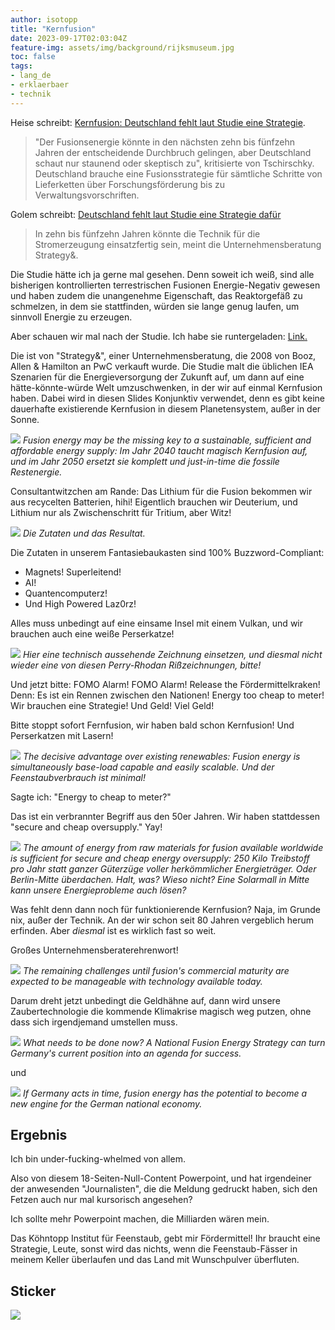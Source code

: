 ```yaml
---
author: isotopp
title: "Kernfusion"
date: 2023-09-17T02:03:04Z
feature-img: assets/img/background/rijksmuseum.jpg
toc: false
tags:
- lang_de
- erklaerbaer
- technik
---
```


Heise schreibt:
[Kernfusion: Deutschland fehlt laut Studie eine Strategie](https://www.heise.de/news/Kernfusion-Deutschland-fehlt-laut-Studie-eine-Strategie-9307661.html).
> "Der Fusionsenergie könnte in den nächsten zehn bis fünfzehn Jahren der entscheidende Durchbruch gelingen, 
> aber Deutschland schaut nur staunend oder skeptisch zu", kritisierte von Tschirschky. 
> Deutschland brauche eine Fusionsstrategie für sämtliche Schritte von Lieferketten über Forschungsförderung bis zu Verwaltungsvorschriften.

Golem schreibt:
[Deutschland fehlt laut Studie eine Strategie dafür](https://www.golem.de/news/kernfusion-vor-durchbruch-deutschland-fehlt-laut-studie-eine-strategie-dafuer-2309-177715.html)
> In zehn bis fünfzehn Jahren könnte die Technik für die Stromerzeugung einsatzfertig sein, meint die Unternehmensberatung Strategy&.

Die Studie hätte ich ja gerne mal gesehen.
Denn soweit ich weiß, sind alle bisherigen kontrollierten terrestrischen Fusionen Energie-Negativ gewesen 
und haben zudem die unangenehme Eigenschaft, das Reaktorgefäß zu schmelzen, in dem sie stattfinden, würden sie lange genug laufen,
um sinnvoll Energie zu erzeugen.

Aber schauen wir mal nach der Studie.
Ich habe sie runtergeladen:
[Link](https://www.strategyand.pwc.com/de/en/industries/energy-utilities-resources/the-fusion-revolution/strategyand-fusion-energy.pdf)[.](/uploads/2023/09/strategyand-fusion-energy.pdf)

Die ist von "Strategy&", einer Unternehmensberatung, die 2008 von Booz, Allen & Hamilton an PwC verkauft wurde.
Die Studie malt die üblichen IEA Szenarien für die Energieversorgung der Zukunft auf,
um dann auf eine hätte-könnte-würde Welt umzuschwenken, in der wir auf einmal Kernfusion haben.
Dabei wird in diesen Slides Konjunktiv verwendet, denn es gibt keine dauerhafte existierende Kernfusion in diesem Planetensystem, außer in der Sonne.

![](/uploads/2023/09/strategyand-04.jpg)
*Fusion energy may be the missing key to a sustainable, sufficient and affordable energy supply:
Im Jahr 2040 taucht magisch Kernfusion auf, und im Jahr 2050 ersetzt sie komplett und just-in-time die fossile Restenergie.*

Consultantwitzchen am Rande: 
Das Lithium für die Fusion bekommen wir aus recycelten Batterien, hihi!
Eigentlich brauchen wir Deuterium, und Lithium nur als Zwischenschritt für Tritium, aber Witz!

![](/uploads/2023/09/strategyand-05.jpg)
*Die Zutaten und das Resultat.*

Die Zutaten in unserem Fantasiebaukasten sind 100% Buzzword-Compliant:

- Magnets! Superleitend!
- AI!
- Quantencomputerz!
- Und High Powered Laz0rz!

Alles muss unbedingt auf eine einsame Insel mit einem Vulkan, und wir brauchen auch eine weiße Perserkatze!

![](/uploads/2023/09/strategyand-06.jpg)
*Hier eine technisch aussehende Zeichnung einsetzen, und diesmal nicht wieder eine von diesen Perry-Rhodan Rißzeichnungen, bitte!*

Und jetzt bitte: FOMO Alarm! FOMO Alarm! Release the Fördermittelkraken!
Denn: Es ist ein Rennen zwischen den Nationen!
Energy too cheap to meter!
Wir brauchen eine Strategie!
Und Geld!
Viel Geld!

Bitte stoppt sofort Fernfusion, wir haben bald schon Kernfusion! 
Und Perserkatzen mit Lasern!

![](/uploads/2023/09/strategyand-08.jpg)
*The decisive advantage over existing renewables: Fusion energy is simultaneously base-load capable and easily scalable.
Und der Feenstaubverbrauch ist minimal!*

Sagte ich: "Energy to cheap to meter?"

Das ist ein verbrannter Begriff aus den 50er Jahren.
Wir haben stattdessen "secure and cheap oversupply."
Yay!

![](/uploads/2023/09/strategyand-09.jpg)
*The amount of energy from raw materials for fusion available worldwide is sufficient for secure and cheap energy oversupply:
250 Kilo Treibstoff pro Jahr statt ganzer Güterzüge voller herkömmlicher Energieträger.
Oder Berlin-Mitte überdachen.
Halt, was?
Wieso nicht? Eine Solarmall in Mitte kann unsere Energieprobleme auch lösen?*

Was fehlt denn dann noch für funktionierende Kernfusion?
Naja, im Grunde nix, außer der Technik.
An der wir schon seit 80 Jahren vergeblich herum erfinden.
Aber *diesmal* ist es wirklich fast so weit.

Großes Unternehmensberaterehrenwort!

![](/uploads/2023/09/strategyand-11.jpg)
*The remaining challenges until fusion's commercial maturity are expected to be manageable with technology available today.*

Darum dreht jetzt unbedingt die Geldhähne auf,
dann wird unsere Zaubertechnologie die kommende Klimakrise magisch weg putzen,
ohne dass sich irgendjemand umstellen muss.

![](/uploads/2023/09/strategyand-15.jpg)
*What needs to be done now?
A National Fusion Energy Strategy can turn Germany's current position into an agenda for success.*

und

![](/uploads/2023/09/strategyand-16.jpg)
*If Germany acts in time, fusion energy has the potential to become a new engine for the German national economy.*

## Ergebnis

Ich bin under-fucking-whelmed von allem.

Also von diesem 18-Seiten-Null-Content Powerpoint,
und hat irgendeiner der anwesenden "Journalisten", die die Meldung gedruckt haben, sich den Fetzen auch nur mal kursorisch angesehen?

Ich sollte mehr Powerpoint machen, die Milliarden wären mein.

Das Köhntopp Institut für Feenstaub, gebt mir Fördermittel!
Ihr braucht eine Strategie, Leute, sonst wird das nichts, 
wenn die Feenstaub-Fässer in meinem Keller überlaufen und das Land mit Wunschpulver überfluten.

## Sticker

![](/uploads/2023/09/fernfusion.png)
